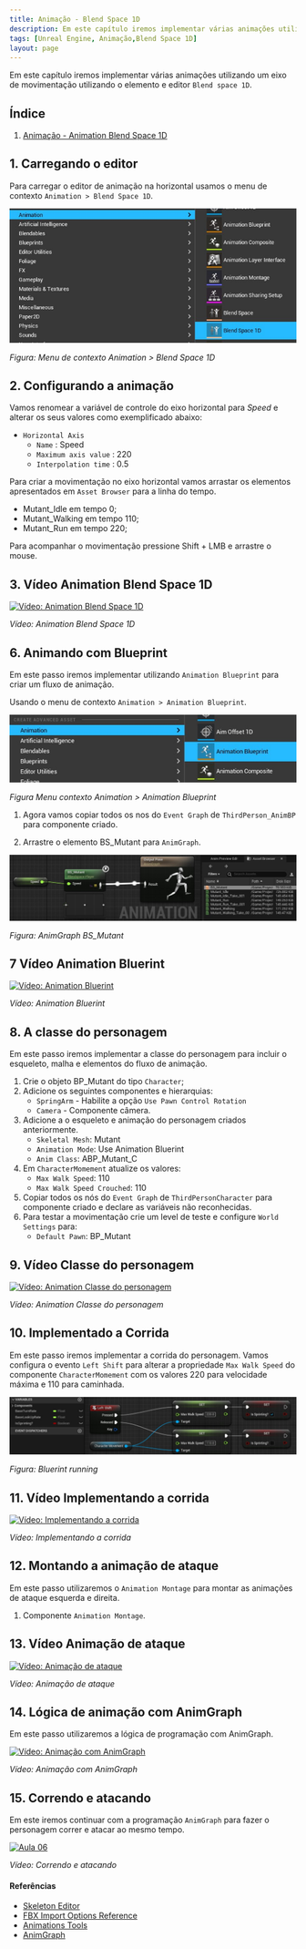 ```yaml
---
title: Animação - Blend Space 1D
description: Em este capítulo iremos implementar várias animações utilizando um eixo de movimentação utilizando o elemento e editor `Blend space 1D`.
tags: [Unreal Engine, Animação,Blend Space 1D]
layout: page
---
```


Em este capítulo iremos implementar várias animações utilizando um eixo de movimentação utilizando o elemento e editor `Blend space 1D`.

## Índice
1. [Animação - Animation Blend Space 1D](#5)

## 1. Carregando o editor
Para carregar o editor de animação na horizontal usamos o menu de contexto `Animation > Blend Space 1D`.

![Figura: Menu de contexto Animation > Blend Space 1D](imagens/animacao/unreal_engine_animation_blend_1d.jpg)

*Figura: Menu de contexto Animation > Blend Space 1D*

## 2. Configurando a animação
Vamos renomear a variável de controle do eixo horizontal para *Speed* e alterar os seus valores como exemplificado abaixo:
- `Horizontal Axis`
  - `Name` : Speed
  - `Maximum axis value` : 220
  - `Interpolation time` : 0.5

Para criar a movimentação no eixo horizontal vamos arrastar os elementos apresentados em `Asset Browser` para a linha do tempo.
- Mutant_Idle em tempo 0;  
- Mutant_Walking em tempo 110;  
- Mutant_Run em tempo 220;  

Para acompanhar o movimentação pressione Shift + LMB e arrastre o mouse.   

## 3. Vídeo Animation Blend Space 1D
[![Vídeo: Animation Blend Space 1D](http://img.youtube.com/vi/arRhm3KRUR0/0.jpg)](https://youtu.be/arRhm3KRUR0 "Aula 04")

*Vídeo: Animation Blend Space 1D*

## 6. Animando com Blueprint
Em este passo iremos implementar utilizando `Animation Blueprint` para criar um fluxo de animação.

Usando o menu de contexto `Animation > Animation Blueprint`.

![Figura: Menu contexto Animation > Blend Space 1D](imagens/animacao/unreal_engine_animation_animation_blueprint.jpg)  

*Figura Menu contexto Animation > Animation Blueprint*

1. Agora vamos copiar todos os nos do `Event Graph` de `ThirdPerson_AnimBP` para componente criado.

1. Arrastre o elemento BS_Mutant para `AnimGraph`.

  ![Figura: AnimGraph BS_Mutant](imagens/animacao/unreal_engine_animations_bs_mutant_graph.jpg)

  *Figura: AnimGraph BS_Mutant*


## 7 Vídeo Animation Bluerint
[![Vídeo: Animation Bluerint](http://img.youtube.com/vi/a2JULC4-P1o/0.jpg)](https://youtu.be/a2JULC4-P1o "Aula 05")

*Vídeo: Animation Bluerint*

## 8. A classe do personagem
Em este passo iremos implementar a classe do personagem para incluir o esqueleto, malha e elementos do fluxo de animação.

1. Crie o objeto BP_Mutant do tipo `Character`;
1. Adicione os seguintes componentes e hierarquias:
   - `SpringArm` - Habilite a opção `Use Pawn Control Rotation`
   - `Camera` - Componente câmera.
1. Adicione a o esqueleto e animação do personagem criados anteriormente.
   - `Skeletal Mesh`: Mutant  
   - `Animation Mode`: Use Animation Bluerint
   - `Anim Class`: ABP_Mutant_C
1. Em `CharacterMomement` atualize os valores:
   - `Max Walk Speed`: 110
   - `Max Walk Speed Crouched`: 110
1. Copiar todos os nós do `Event Graph` de `ThirdPersonCharacter` para componente criado e declare as variáveis não reconhecidas.
1. Para testar a movimentação crie um level de teste e configure `World Settings` para:
   - `Default Pawn`: BP_Mutant

## 9. Vídeo Classe do personagem
[![Vídeo: Animation Classe do personagem](http://img.youtube.com/vi/obLJb4RBySA/0.jpg)](https://youtu.be/obLJb4RBySA "Aula 06")

*Vídeo: Animation Classe do personagem*


## 10. Implementado a Corrida
Em este passo iremos implementar a corrida do personagem. Vamos configura o evento `Left Shift` para alterar a propriedade `Max Walk Speed` do componente `CharacterMomement` com os valores 220 para velocidade máxima e 110 para caminhada.

![Figura: Bluerint running](imagens/animacao/unreal_engine_animation_blueprint_running.jpg)

*Figura: Bluerint running*

## 11. Vídeo Implementando a corrida
[![Vídeo: Implementando a corrida](http://img.youtube.com/vi/k6tGHVm2BNQ/0.jpg)](https://youtu.be/k6tGHVm2BNQ "Aula 06")

*Vídeo: Implementando a corrida*


## 12. Montando a animação de ataque
Em este passo utilizaremos o `Animation Montage` para montar as animações de ataque esquerda e direita.
1. Componente `Animation Montage`.

## 13. Vídeo Animação de ataque

[![Vídeo: Animação de ataque](http://img.youtube.com/vi/Kufu78tu9EE/0.jpg)](https://youtu.be/Kufu78tu9EE "Aula 06")

*Vídeo: Animação de ataque*

## 14. Lógica de animação com AnimGraph
Em este passo utilizaremos a lógica de programação com AnimGraph.

[![Vídeo: Animação com AnimGraph](http://img.youtube.com/vi/Ss22A7xrtCQ/0.jpg)](https://youtu.be/Ss22A7xrtCQ "Aula 06")

*Vídeo: Animação com AnimGraph*


## 15. Correndo e atacando
Em este iremos continuar com a programação `AnimGraph` para fazer o personagem correr e atacar ao mesmo tempo.

[![Aula 06](http://img.youtube.com/vi/1gjkcrU7pmA/0.jpg)](https://youtu.be/1gjkcrU7pmA "Aula 06")

*Vídeo: Correndo e atacando*


#### Referências
- [Skeleton Editor](https://docs.unrealengine.com/en-US/Engine/Animation/Persona/Modes/Skeleton/index.html)   
- [FBX Import Options Reference](https://docs.unrealengine.com/en-US/Engine/Content/Importing/FBX/ImportOptions/index.html)   
- [Animations Tools](https://docs.unrealengine.com/en-US/Engine/Animation/Persona/Modes/index.html)  
- [AnimGraph](https://docs.unrealengine.com/en-US/Engine/Animation/AnimBlueprints/AnimGraph/index.html)
